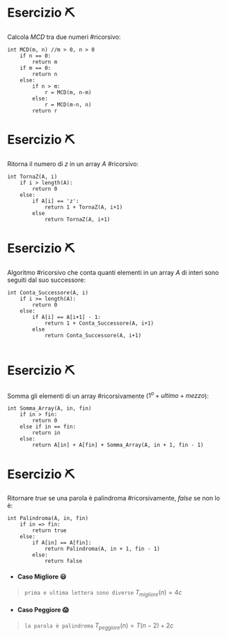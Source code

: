 # Esercizio ⛏️
Calcola $MCD$ tra due numeri #ricorsivo:

``` Pseudocodice TI:"MCD" "FOLD"
int MCD(m, n) //m > 0, n > 0
	if n == 0: 
		return m
	if m == 0:
		return n
	else:
		if n > m:
			r = MCD(m, n-m)
		else:
			r = MCD(m-n, n)
		return r
```

# Esercizio ⛏️
Ritorna il numero di $z$ in un array $A$ #ricorsivo:

``` Pseudocodice TI:"TornaZ" "FOLD"
int TornaZ(A, i)
	if i > length(A):
		return 0
	else:
		if A[i] == 'z':
			return 1 + TornaZ(A, i+1)
		else
			return TornaZ(A, i+1)
```

# Esercizio ⛏️
Algoritmo #ricorsivo che conta quanti elementi in un array $A$ di interi sono seguiti dal suo successore:

``` Pseudocodice TI:"Conta_Successore" "FOLD"
int Conta_Successore(A, i)
	if i >= length(A):
		return 0
	else:
		if A[i] == A[i+1] - 1:
			return 1 + Conta_Successore(A, i+1)
		else
			return Conta_Successore(A, i+1)
	
```

# Esercizio ⛏️
Somma gli elementi di un array #ricorsivamente ($1^o + ultimo + mezzo$):

``` Pseudocodice TI:"Somma_Array" "FOLD"
int Somma_Array(A, in, fin)
	if in > fin:
		return 0
	else if in == fin:
		return in
	else:
		return A[in] + A[fin] + Somma_Array(A, in + 1, fin - 1)
```

# Esercizio ⛏️
Ritornare $true$ se una parola è palindroma #ricorsivamente, $false$ se non lo è:

``` Pseudocodice TI:"Palindroma" "FOLD"
int Palindroma(A, in, fin)
	if in => fin:
		return true
	else:
		if A[in] == A[fin]:
			return Palindroma(A, in + 1, fin - 1)
		else:
			return false
```

- #### Caso Migliore 😃
>`prima e ultima lettera sono diverse`
$T_{migliore}(n) = 4c$

- #### Caso Peggiore 😱
>`la parola è palindroma`
$T_{peggiore}(n) = T(n-2) + 2c$